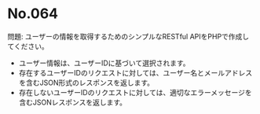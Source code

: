 # No.064

問題: ユーザーの情報を取得するためのシンプルなRESTful APIをPHPで作成してください。

- ユーザー情報は、ユーザーIDに基づいて選択されます。
- 存在するユーザーIDのリクエストに対しては、ユーザー名とメールアドレスを含むJSON形式のレスポンスを返します。
- 存在しないユーザーIDのリクエストに対しては、適切なエラーメッセージを含むJSONレスポンスを返します。
